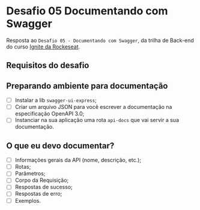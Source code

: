 # Desafio 05 Documentando com Swagger

Resposta ao `Desafio 05 - Documentando com Swagger`, da trilha de Back-end do curso [Ignite da Rockeseat](https://www.rocketseat.com.br/ignite).

## Requisitos do desafio

## Preparando ambiente para documentação

- [ ] Instalar a lib `swagger-ui-express`;
- [ ] Criar um arquivo JSON para você escrever a documentação na especificação OpenAPI 3.0;
- [ ] Instanciar na sua aplicação uma rota `api-docs` que vai servir a sua documentação.

## O que eu devo documentar?

- [ ] Informações gerais da API (nome, descrição, etc.);
- [ ] Rotas;
- [ ] Parâmetros;
- [ ] Corpo da Requisição;
- [ ] Respostas de sucesso;
- [ ] Respostas de erro;
- [ ] Exemplos.